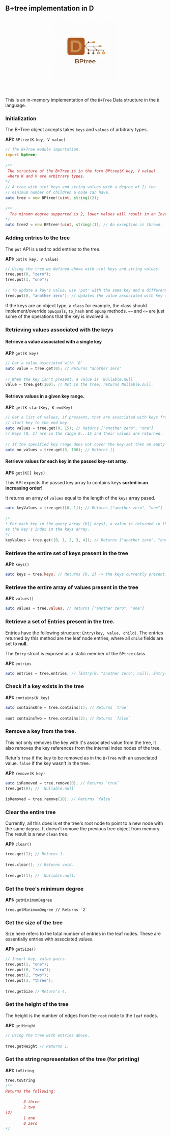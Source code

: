 ## B+tree implementation in D

<p align="center">
        <img src="./assets/logo.png" alt="drawing" style="width:200px;"/>
</p>

<br/>

This is an in-memory implementation of the `B+Tree` Data structure in the `D` language.

### Initialization
The B+Tree object accepts takes `keys` and `values` of arbitrary types.

__API:__ `BPtree(K key, V value)`

```D
// The B+Tree module importation.
import bptree;

/**
 The structure of the B+Tree is in the form BPtree(K key, V value)
 where K and V are arbitrary types.
*/
// A tree with uint keys and string values with a degree of 2; the 
// minimum number of children a node can have.
auto tree = new BPtree!(uint, string)(2);

/**
  The minumn degree supported is 2, lower values will result in an InvalidArgumentException being thrown.
*/
auto tree2 = new BPtree!(uint, string)(1); // An exception is thrown.
```

### Adding entries to the tree
The `put` API is used to add entries to the tree.

__API:__ `put(K key, V value)`
```D
// Using the tree we defined above with uint keys and string values.
tree.put(0, "zero");
tree.put(1, "one");

// To update a key's value, use 'put' with the same key and a different value.
tree.put(0, "another zero"); // Updates the value associated with key = 0 to "another zero".
```

If the keys are an object type, a `class` for example, the class should implement/override `opEquals`, `to_hash` and `opCmp` methods. `==` and `<=`
are just some of the operations that the key is involved in.

### Retrieving values associated with the keys

#### Retrieve a value associated with a single key

__API:__ `get(K key)`
```D
// Get a value associated with `0`
auto value = tree.get(0); // Returns "another zero"

// When the key isn't present, a value is `Nullable.null`
value = tree.get(100); // Not in the tree, returns Nullable.null.
```

#### Retrieve values in a given key range.

__API:__ `get(K startKey, K endKey)`
```D
// Get a list of values, if pressent, that are associated with keys from the
// start key to the end key.
auto values = tree.get(0, 15); // Returns ["another zero", "one"]
// Keys [0, 1] are in the range 0...15 and their values are returned.

// If the specified key range does not cover the key-set then an empty array is returned
auto no_values = tree.get(3, 100); // Returns []
```

#### Retrieve values for each key in the passed key-set array.

__API:__ `get(K[] keys)`

This API expects the passed key array to contains keys __sorted in an increasing order__!

It returns an array of `values` equal to the length of the `keys` array pased.

```D
auto keyValues = tree.get([0, 1]); // Returns ["another zero", "one"]

/*
* For each key in the query array (K[] keys), a value is returned in the values array at the same index. If a key does not have an associated value, `Nullable.null` is returned in the values array at an index that is the same
as the key's index in the keys array.
*/
keyValues = tree.get([0, 1, 2, 3, 4]); // Returns ["another zero", "one", Nullable.null, Nullable.null, Nullable.null]
```

### Retrieve the entire set of keys present in the tree

__API:__ `keys()`

```D
auto keys = tree.keys; // Returns [0, 1] -> the keys currently present.
```

### Retrieve the entire array of values present in the tree

__API:__ `values()`

```D
auto values = tree.values; // Returns ["another zero", "one"]
```

### Retrieve a set of Entries present in the tree.

Entries have the following structure: `Entry(key, value, child)`. The entries returned by this method are the leaf node entries, where all `child` fields are set to __null__.

The `Entry` struct is exposed as a static member of the `BPtree` class.

__API:__ `entries`
```D
auto entries = tree.entries; // [Entry(0, "another zero", null), Entry(1, "one", null)]
```

### Check if a key exists in the tree

__API:__ `contains(K key)`
```D
auto containsOne = tree.contains(1); // Returns `true`

auot containsTwo = tree.contains(2); // Returns `false`
```

### Remove a key from the tree.

This not only removes the key with it's associated value from the tree, it also removes the key references from the internal index nodes of the tree.

Retur's `true` if the key to be removed as in the `B+Tree` with an associated value. `false` if the key wasn't in the tree.

__API:__ `remove(K key)`

```D
auto isRemoved = tree.remove(0); // Returns `true`
tree.get(0); // `Nullable.null`

isRemoved = tree.remove(10); // Returns `false`
```

### Clear the entire tree
Currently, all this does is et the tree's root node to point to a new node with the same `degree`. It doesn't remove the previous tree object from memory. The result is a new `clean` tree.

__API:__ `clear()`
```D
tree.get(1); // Returns 1.

tree.clear(); // Returns void.

tree.get(1); // `Nullable.null.`
```

### Get the tree's minimum degree

__API:__ `getMinimumDegree`

```
tree.getMinimumDegree // Returns `2`
```

### Get the size of the tree
Size here refers to the total number of entries in the leaf nodes. These are essentially entries with associated values.

__API:__ `getSize()`
```D
// Insert key, value pairs.
tree.put(1, "one");
tree.put(0, "zero");
tree.put(2, "two");
tree.put(3, "three");

tree.getSize // Return's 4.
```

### Get the height of the tree
The height is the number of edges from the `root` node to the `leaf` nodes.

__API:__ `getHeight`

```D
// Using the tree with entries above.

tree.getHeight // Returns 1.
```

### Get the string representation of the tree (for printing)

__API:__ `toString`

```D
tree.toString 
/**
Returns the following:

        3 three
        2 two
(2)
        1 one
        0 zero
*/
```

